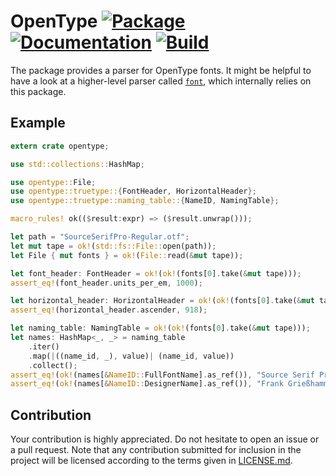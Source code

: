 # OpenType [![Package][package-img]][package-url] [![Documentation][documentation-img]][documentation-url] [![Build][build-img]][build-url]

The package provides a parser for OpenType fonts. It might be helpful to have a
look at a higher-level parser called [`font`][font], which internally relies on
this package.

## Example

```rust
extern crate opentype;

use std::collections::HashMap;

use opentype::File;
use opentype::truetype::{FontHeader, HorizontalHeader};
use opentype::truetype::naming_table::{NameID, NamingTable};

macro_rules! ok(($result:expr) => ($result.unwrap()));

let path = "SourceSerifPro-Regular.otf";
let mut tape = ok!(std::fs::File::open(path));
let File { mut fonts } = ok!(File::read(&mut tape));

let font_header: FontHeader = ok!(ok!(fonts[0].take(&mut tape)));
assert_eq!(font_header.units_per_em, 1000);

let horizontal_header: HorizontalHeader = ok!(ok!(fonts[0].take(&mut tape)));
assert_eq!(horizontal_header.ascender, 918);

let naming_table: NamingTable = ok!(ok!(fonts[0].take(&mut tape)));
let names: HashMap<_, _> = naming_table
    .iter()
    .map(|((name_id, _), value)| (name_id, value))
    .collect();
assert_eq!(ok!(names[&NameID::FullFontName].as_ref()), "Source Serif Pro");
assert_eq!(ok!(names[&NameID::DesignerName].as_ref()), "Frank Grießhammer");
```

## Contribution

Your contribution is highly appreciated. Do not hesitate to open an issue or a
pull request. Note that any contribution submitted for inclusion in the project
will be licensed according to the terms given in [LICENSE.md](LICENSE.md).

[font]: https://github.com/bodoni/font

[build-img]: https://github.com/bodoni/opentype/workflows/build/badge.svg
[build-url]: https://github.com/bodoni/opentype/actions/workflows/build.yml
[documentation-img]: https://docs.rs/opentype/badge.svg
[documentation-url]: https://docs.rs/opentype
[package-img]: https://img.shields.io/crates/v/opentype.svg
[package-url]: https://crates.io/crates/opentype

